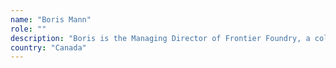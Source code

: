 ```yaml
---
name: "Boris Mann"
role: ""
description: "Boris is the Managing Director of Frontier Foundry, a collective that works on global opportunities around blockchain, community data, decentralized technology, open source, and civic tech.Boris started his tech career as a founder focused on the first wave of open source, building the first commercial Drupal company and growing the worldwide community. Boris transitioned to a focus on venture, founding the first Canadian startup accelerator, Bootup Labs, and running the Full Stack seed fund. He is the founder of Open Angel in Vancouver, and volunteers for the Canada-wide National Angel Capital Organization.Boris recently has focused in deepening his experience in blockchain from a technical and regulatory perspective, founding Finhaven, which is building a global securities issuance platform powering regulatory compliant security tokens. He also volunteers in supporting the Ethereum Magicians initiative as event organizer and facilitator."
country: "Canada"
---
```

